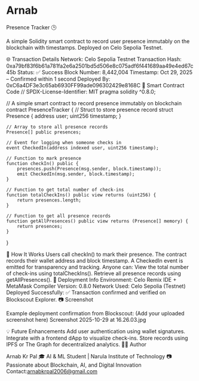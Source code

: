 # Arnab
Presence Tracker 🕒



A simple Solidity smart contract to record user presence immutably on the blockchain with timestamps.
Deployed on Celo Sepolia Testnet.

🌐 Transaction Details
Network: Celo Sepolia Testnet
Transaction Hash: 0xa79bf83f6b61a781fa2e6a2501bd5d506e8c075adf6f441689aa49e4ed67c45b
Status: ✅ Success
Block Number: 8,442,004
Timestamp: Oct 29, 2025 – Confirmed within 1 second
Deployed By: 0xC6a4DF3e3c65ab6930FF99ade096302429e8168C
📜 Smart Contract Code
// SPDX-License-Identifier: MIT
pragma solidity ^0.8.0;

// A simple smart contract to record presence immutably on blockchain
contract PresenceTracker {
    // Struct to store presence record
    struct Presence {
        address user;
        uint256 timestamp;
    }

    // Array to store all presence records
    Presence[] public presences;

    // Event for logging when someone checks in
    event CheckedIn(address indexed user, uint256 timestamp);

    // Function to mark presence
    function checkIn() public {
        presences.push(Presence(msg.sender, block.timestamp));
        emit CheckedIn(msg.sender, block.timestamp);
    }

    // Function to get total number of check-ins
    function totalCheckIns() public view returns (uint256) {
        return presences.length;
    }

    // Function to get all presence records
    function getAllPresences() public view returns (Presence[] memory) {
        return presences;
    }
}

🧠 How It Works
Users call checkIn() to mark their presence.
The contract records their wallet address and block timestamp.
A CheckedIn event is emitted for transparency and tracking.
Anyone can:
View the total number of check-ins using totalCheckIns().
Retrieve all presence records using getAllPresences().
🚀 Deployment Info
Environment: Celo Remix IDE + MetaMask
Compiler Version: 0.8.0
Network Used: Celo Sepolia (Testnet)
Deployed Successfully: ✅ Transaction confirmed and verified on Blockscout Explorer.
📷 Screenshot



Example deployment confirmation from Blockscout:
(Add your uploaded screenshot here)
Screenshot 2025-10-29 at 16.26.03.jpg

💡 Future Enhancements
Add user authentication using wallet signatures.
Integrate with a frontend dApp to visualize check-ins.
Store records using IPFS or The Graph for decentralized analytics.
👨‍💻 Author



Arnab Kr Pal
🎓 AI & ML Student | Narula Institute of Technology
📷 Passionate about Blockchain, AI, and Digital Innovation
Contact:arnabkrpal2006@gmail.com
